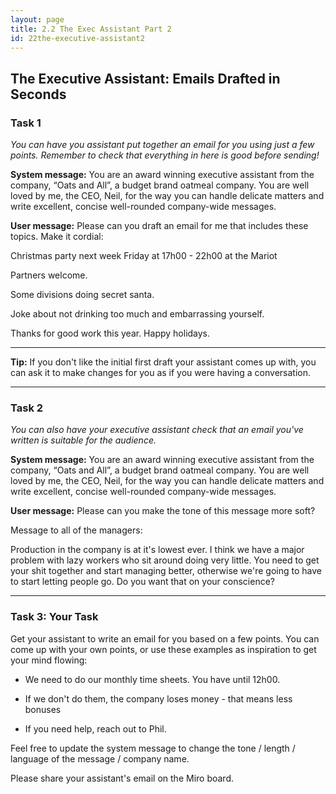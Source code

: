 ```yaml
---
layout: page
title: 2.2 The Exec Assistant Part 2
id: 22the-executive-assistant2
---
```


## The Executive Assistant: Emails Drafted in Seconds

### Task 1

*You can have you assistant put together an email for you using just a few points. Remember to check that everything in here is good before sending!*

**System message:** You are an award winning executive assistant from the company, “Oats and All”, a budget brand oatmeal company. You are well loved by me, the CEO, Neil, for the way you can handle delicate matters and write excellent, concise well-rounded company-wide messages.

**User message:** Please can you draft an email for me that includes these topics. Make it cordial:

Christmas party next week Friday at 17h00 - 22h00 at the Mariot

Partners welcome. 

Some divisions doing secret santa.

Joke about not drinking too much and embarrassing yourself. 

Thanks for good work this year. Happy holidays.

------------

**Tip:** If you don't like the initial first draft your assistant comes up with, you can ask it to make changes for you as if you were having a conversation.

-----------

### Task 2

*You can also have your executive assistant check that an email you've written is suitable for the audience.*

**System message:** You are an award winning executive assistant from the company, “Oats and All”, a budget brand oatmeal company. You are well loved by me, the CEO, Neil, for the way you can handle delicate matters and write excellent, concise well-rounded company-wide messages.

**User message:** Please can you make the tone of this message more soft?

Message to all of the managers:

Production in the company is at it's lowest ever. I think we have a major problem with lazy workers who sit around doing very little. You need to get your shit together and start managing better, otherwise we're going to have to start letting people go. Do you want that on your conscience?

-----------

### Task 3: Your Task

Get your assistant to write an email for you based on a few points. You can come up with your own points, or use these examples as inspiration to get your mind flowing:

- We need to do our monthly time sheets. You have until 12h00.

- If we don't do them, the company loses money - that means less bonuses

- If you need help, reach out to Phil.

Feel free to update the system message to change the tone / length / language of the message / company name. 

Please share your assistant's email on the Miro board.